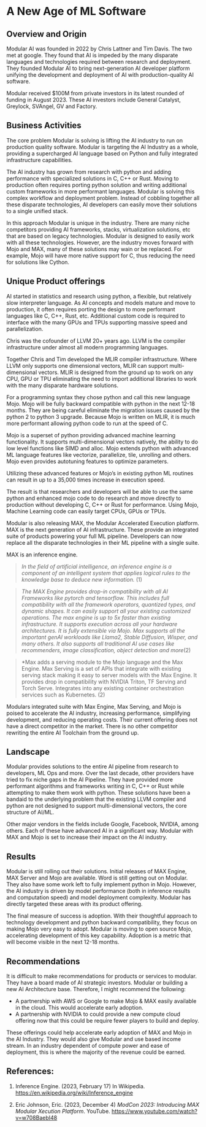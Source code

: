# A New Age of ML Software

## Overview and Origin
Modular AI was founded in 2022 by Chris Lattner and Tim Davis.  The two met at google.  They found that AI is impeded by the many disparate languages and technologies required between research and deployment.  They founded Modular AI to bring next-generation AI developer platform unifying the development and deployment of AI with production-quality AI software.

Modular received $100M from private investors in its latest rounded of funding in August 2023.  These AI investors include General Catalyst, Greylock, SVAngel, GV and Factory.

## Business Activities

The core problem Modular is solving is lifting the AI industry to run on production quality software. Modular is targeting the AI Industry as a whole, providing a supercharged AI language based on Python and fully integrated infrastructure capabilities.  

The AI industry has grown from research with python and adding performance with specialized solutions in C, C++ or Rust.  Moving to production often requires porting python solution and writing additional custom frameworks in more performant languages.  Modular is solving this complex workflow and deployment problem.  Instead of cobbling together all these disparate technologies, AI developers can easily move their solutions to a single unified stack.

In this approach Modular is unique in the industry.  There are many niche competitors providing AI frameworks, stacks, virtualization solutions, etc that are based on legacy technologies.  Modular is designed to easily work with all these technologies.  However, are the industry moves forward with Mojo and MAX, many of these solutions may wain or be replaced.  For example, Mojo will have more native support for C, thus reducing the need for solutions like Cython.

## Unique Product offerings

AI started in statistics and research using python, a flexible, but relatively slow interpreter language.  As AI concepts and models mature and move to production, it often requires porting the design to more performant languages like C, C++, Rust, etc.  Additional custom code is required to interface with the many GPUs and TPUs supporting massive speed and parallelization.

Chris was the cofounder of LLVM 20+ years ago.  LLVM is the compiler infrastructure under almost all modern programming languages.

Together Chris and Tim developed the MLIR compiler infrastructure.  Where LLVM only supports one dimensional vectors, MLIR can support multi-dimensional vectors.  MLIR is designed from the ground up to work on any CPU, GPU or TPU eliminating the need to import additional libraries to work with the many disparate hardware solutions.

For a programming syntax they chose python and call this new language Mojo.  Mojo will be fully backward compatible with python in the next 12-18 months.  They are being careful eliminate the migration issues caused by the python 2 to python 3 upgrade.  Because Mojo is written on MLIR, it is much more performant allowing python code to run at the speed of C.

Mojo is a superset of python providing advanced machine learning functionality.  It supports multi-dimensional vectors natively, the ability to do low level functions like SIMD and alloc.  Mojo extends python with advanced ML language features like vectorize, parallelize, tile, unrolling and others.  Mojo even provides autotuning features to optimize parameters.

Utilizing these advanced features or Mojo’s in existing python ML routines can result in up to a 35,000 times increase in execution speed.

The result is that researchers and developers will be able to use the same python and enhanced mojo code to do research and move directly to production without developing C, C++ or Rust for performance.  Using Mojo, Machine Learning code can easily target CPUs, GPUs or TPUs.

Modular is also releasing MAX, the Modular Accelerated Execution platform.  MAX is the next generation of AI infrastructure. These provide an integrated suite of products powering your full ML pipeline.  Developers can now replace all the disparate technologies in their ML pipeline with a single suite.

MAX is an inference engine.  
>*In the field of artificial intelligence, an inference engine is a component of an intelligent system that applies logical rules to the knowledge base to deduce new information.* (1)

>*The MAX Engine provides drop-in compatibility with all AI Frameworks like pytorch and tensorflow.  This includes full compatibility with all the framework operators, quantized types, and dynamic shapes.  It can easily support all your existing customized operations.  The max engine is up to 5x faster than existing infrastructure.  It supports execution across all your hardware architectures.  It is fully extensible via Mojo.  Max supports all the important genAI workloads like Llama2, Stable Diffusion, Wisper, and many others.  It also supports all traditional AI use cases like recommenders, image classification, object detection and more*(2)

>*Max adds a serving module to the Mojo language and the Max Engine.  Max Serving is a set of APIs that integrate with existing serving stack making it easy to server models with the Max Engine.  It provides drop in compatibility with NVIDIA Triton, TF Serving and Torch Serve.  Integrates into any existing container orchestration services such as Kubernetes. (2)

Modulars integrated suite with Max Engine, Max Serving, and Mojo is poised to accelerate the AI industry, increasing performance, simplifying development, and reducing operating costs.  Their current offering does not have a direct competitor in the market.  There is no other competitor rewriting the entire AI Toolchain from the ground up. 

## Landscape

Modular provides solutions to the entire AI pipeline from research to developers, ML Ops and more.  Over the last decade, other providers have tried to fix niche gaps in the AI Pipeline.  They have provided more performant algorithms and frameworks writing in C, C++ or Rust while attempting to make them work with python.  These solutions have been a bandaid to the underlying problem that the existing LLVM compiler and python are not designed to support multi-dimensional vectors, the core structure of AI/ML.

Other major vendors in the fields include Google, Facebook, NVIDIA, among others.  Each of these have advanced AI in a significant way.  Modular with MAX and Mojo is set to increase their impact on the AI industry.

## Results

Modular is still rolling out their solutions.  Initial releases of MAX Engine, MAX Server and Mojo are available.  Word is still getting out on Modular.  They also have some work left to fully implement python in Mojo.   However, the AI industry is driven by model performance (both in inference results and computation speed) and model deployment complexity.  Modular has directly targeted these areas with its product offering.

The final measure of success is adoption.  With their thoughtful approach to technology development and python backward compatibility, they focus on making Mojo very easy to adopt.  Modular is moving to open source Mojo, accelerating development of this key capability.  Adoption is a metric that will become visible in the next 12-18 months.

## Recommendations

It is difficult to make recommendations for products or services to modular. They have a board made of AI strategic investors.  Modular or building a new AI Architecture base.  Therefore, I might recommend the following:
- A partnership with AWS or Google to make Mojo & MAX easily available in the cloud.  This would accelerate early adoption.
- A partnership with NVIDIA to could provide a new compute cloud offering now that this could be require fewer players to build and deploy.

These offerings could help accelerate early adoption of MAX and Mojo in the AI Industry.  They would also give Modular and use based income stream.  In an industry dependent of compute power and ease of deployment, this is where the majority of the revenue could be earned.

## References:

1. Inference Engine. (2023, February 17) In Wikipedia. https://en.wikipedia.org/wiki/Inference_engine

2. Eric Johnson, Eric. (2023, December 4) *ModCon 2023: Introducing MAX Modular Xecution Platform*.  YouTube.  https://www.youtube.com/watch?v=w708BaebI48
